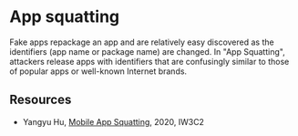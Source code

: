 # App squatting

Fake apps repackage an app and are relatively easy discovered as the identifiers (app name or package name) are changed. In "App Squatting", attackers release apps with identifiers that are confusingly similar to those of popular apps or well-known Internet brands.

## Resources

* Yangyu Hu, [Mobile App Squatting](https://lilicoding.github.io/papers/hu2020mobile.pdf), 2020, IW3C2
